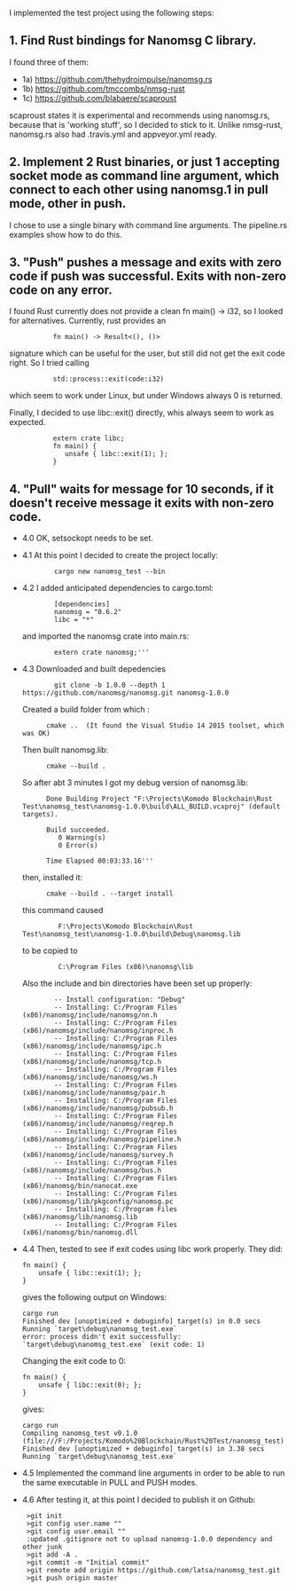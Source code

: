 I implemented the test project using the following steps:

## 1. Find Rust bindings for Nanomsg C library.

I found three of them:
* 1a) https://github.com/thehydroimpulse/nanomsg.rs
* 1b) https://github.com/tmccombs/nmsg-rust
* 1c) https://github.com/blabaere/scaproust

scaproust states it is experimental and recommends using nanomsg.rs, because that is 'working stuff', so I decided to stick to it. Unlike nmsg-rust, nanomsg.rs also had .travis.yml and appveyor.yml ready.

## 2. Implement 2 Rust binaries, or just 1 accepting socket mode as command line argument, which connect to each other using nanomsg.1 in pull mode, other in push.

I chose to use a single binary with command line arguments. The pipeline.rs examples show how to do this.

## 3. "Push" pushes a message and exits with zero code if push was successful. Exits with non-zero code on any error.

I found Rust currently does not provide a clean fn main() -> i32, so I looked for alternatives. Currently, rust provides an

               fn main() -> Result<(), ()>

signature which can be useful for the user, but still did not get the exit code right. So I tried calling

               std::process::exit(code:i32)

which seem to work under Linux, but under Windows always 0 is returned.

Finally, I decided to use libc::exit() directly, whis always seem to work as expected.

               extern crate libc;
               fn main() {
                  unsafe { libc::exit(1); };
               }


## 4. "Pull" waits for message for 10 seconds, if it doesn't receive message it exits with non-zero code.

* 4.0 OK, setsockopt needs to be set.
* 4.1 At this point I decided to create the project locally:
   
              cargo new nanomsg_test --bin

* 4.2 I added anticipated dependencies to cargo.toml:

              [dependencies]
              nanomsg = "0.6.2"
              libc = "*"

    and imported the nanomsg crate into main.rs:

              extern crate nanomsg;'''

* 4.3 Downloaded and built depedencies

              git clone -b 1.0.0 --depth 1 https://github.com/nanomsg/nanomsg.git nanomsg-1.0.0
            
    Created a build folder from which :

            cmake ..  (It found the Visual Studio 14 2015 toolset, which was OK)
            
    Then built nanomsg.lib:

            cmake --build .

    So after abt 3 minutes I got my debug version of nanomsg.lib:
       
            Done Building Project "F:\Projects\Komodo Blockchain\Rust Test\nanomsg_test\nanomsg-1.0.0\build\ALL_BUILD.vcxproj" (default targets).

            Build succeeded.
               0 Warning(s)
               0 Error(s)

            Time Elapsed 00:03:33.16'''

    then, installed it:
       
            cmake --build . --target install

    this command caused

               F:\Projects\Komodo Blockchain\Rust Test\nanomsg_test\nanomsg-1.0.0\build\Debug\nanomsg.lib
               
    to be copied to
  
               C:\Program Files (x86)\nanomsg\lib

    Also the include and bin directories have been set up properly:

              -- Install configuration: "Debug"
              -- Installing: C:/Program Files (x86)/nanomsg/include/nanomsg/nn.h
              -- Installing: C:/Program Files (x86)/nanomsg/include/nanomsg/inproc.h
              -- Installing: C:/Program Files (x86)/nanomsg/include/nanomsg/ipc.h
              -- Installing: C:/Program Files (x86)/nanomsg/include/nanomsg/tcp.h
              -- Installing: C:/Program Files (x86)/nanomsg/include/nanomsg/ws.h
              -- Installing: C:/Program Files (x86)/nanomsg/include/nanomsg/pair.h
              -- Installing: C:/Program Files (x86)/nanomsg/include/nanomsg/pubsub.h
              -- Installing: C:/Program Files (x86)/nanomsg/include/nanomsg/reqrep.h
              -- Installing: C:/Program Files (x86)/nanomsg/include/nanomsg/pipeline.h
              -- Installing: C:/Program Files (x86)/nanomsg/include/nanomsg/survey.h
              -- Installing: C:/Program Files (x86)/nanomsg/include/nanomsg/bus.h
              -- Installing: C:/Program Files (x86)/nanomsg/bin/nanocat.exe
              -- Installing: C:/Program Files (x86)/nanomsg/lib/pkgconfig/nanomsg.pc
              -- Installing: C:/Program Files (x86)/nanomsg/lib/nanomsg.lib
              -- Installing: C:/Program Files (x86)/nanomsg/bin/nanomsg.dll


* 4.4 Then, tested to see if exit codes using libc work properly. They did:


      fn main() {
          unsafe { libc::exit(1); };
      }
   
  gives the following output on Windows:

      cargo run
      Finished dev [unoptimized + debuginfo] target(s) in 0.0 secs
      Running `target\debug\nanomsg_test.exe`
      error: process didn't exit successfully: `target\debug\nanomsg_test.exe` (exit code: 1)


  Changing the exit code to 0:


      fn main() {
          unsafe { libc::exit(0); };
      }
   

  gives:

      cargo run
      Compiling nanomsg_test v0.1.0 (file:///F:/Projects/Komodo%20Blockchain/Rust%20Test/nanomsg_test)
      Finished dev [unoptimized + debuginfo] target(s) in 3.38 secs
      Running `target\debug\nanomsg_test.exe`
   
* 4.5 Implemented the command line arguments in order to be able to run the same executable in PULL and PUSH modes.

* 4.6 After testing it, at this point I decided to publish it on Github:
   
       >git init
       >git config user.name ""
       >git config user.email ""
       :updated .gitignore not to upload nanomsg-1.0.0 dependency and other junk
       >git add -A .
       >git commit -m "Initial commit"
       >git remote add origin https://github.com/latsa/nanomsg_test.git
       >git push origin master


